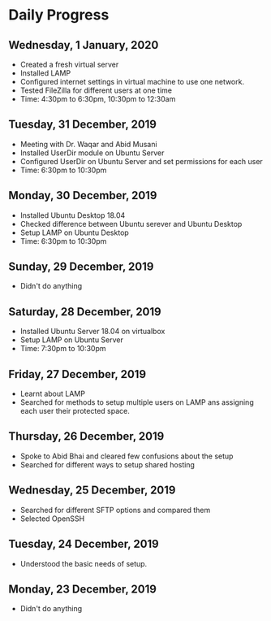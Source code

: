 # Daily Progress

## Wednesday, 1 January, 2020
- Created a fresh virtual server
- Installed LAMP
- Configured internet settings in virtual machine to use one network.
- Tested FileZilla for different users at one time
- Time: 4:30pm to 6:30pm, 10:30pm to 12:30am

## Tuesday, 31 December, 2019
- Meeting with Dr. Waqar and Abid Musani
- Installed UserDir module on Ubuntu Server
- Configured UserDir on Ubuntu Server and set permissions for each user
- Time: 6:30pm to 10:30pm

## Monday, 30 December, 2019
- Installed Ubuntu Desktop 18.04
- Checked difference between Ubuntu serever and Ubuntu Desktop
- Setup LAMP on Ubuntu Desktop
- Time: 6:30pm to 10:30pm

## Sunday, 29 December, 2019
- Didn't do anything

## Saturday, 28 December, 2019
- Installed Ubuntu Server 18.04 on virtualbox 
- Setup LAMP on Ubuntu Server
- Time: 7:30pm to 10:30pm

## Friday, 27 December, 2019
- Learnt about LAMP
- Searched for methods to setup multiple users on LAMP ans assigning each user their protected space.

## Thursday, 26 December, 2019
- Spoke to Abid Bhai and cleared few confusions about the setup
- Searched for different ways to setup shared hosting

## Wednesday, 25 December, 2019
- Searched for different SFTP options and compared them
- Selected OpenSSH

## Tuesday, 24 December, 2019
- Understood the basic needs of setup.

## Monday, 23 December, 2019
- Didn't do anything

